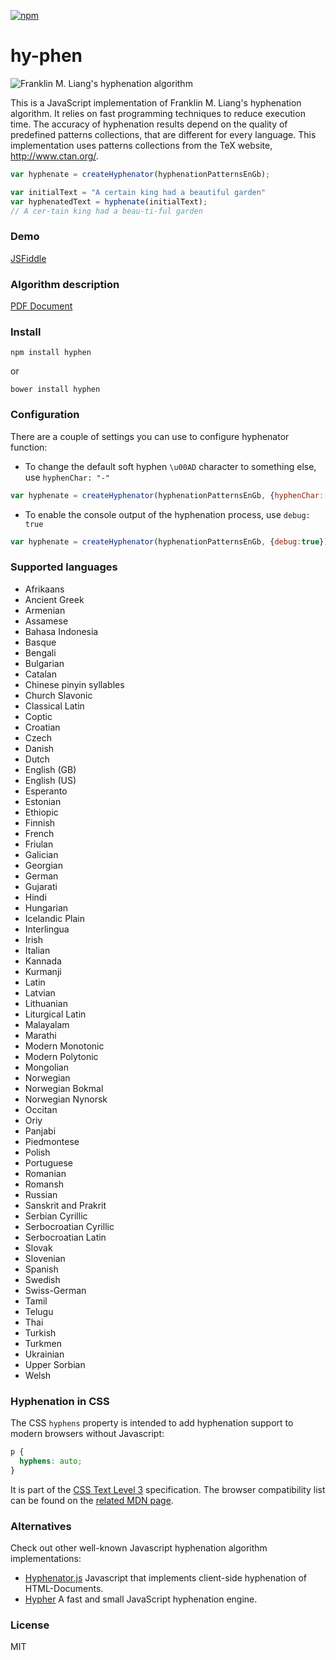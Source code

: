 [![npm](https://img.shields.io/npm/v/hyphen.svg?maxAge=2592000)](https://www.npmjs.com/package/hyphen)

hy-phen
========

![Franklin M. Liang's hyphenation algorithm](https://ytiurin.github.io/hyphen/01.png)

This is a JavaScript implementation of Franklin M. Liang's hyphenation algorithm. It relies on fast programming techniques to reduce execution time. The accuracy of hyphenation results depend on the quality of predefined patterns collections, that are different for every language. This implementation uses patterns collections from the TeX website, http://www.ctan.org/.

```javascript
var hyphenate = createHyphenator(hyphenationPatternsEnGb);

var initialText = "A certain king had a beautiful garden"
var hyphenatedText = hyphenate(initialText);
// A cer-tain king had a beau-ti-ful garden
```

### Demo
<a href="https://jsfiddle.net/ytiurin/ctwwwL0f/" target="_blank">JSFiddle</a>


### Algorithm description
<a href="https://tug.org/docs/liang/liang-thesis.pdf" target="_blank">PDF Document</a>


### Install
```
npm install hyphen
```
or
```
bower install hyphen
```


### Configuration

There are a couple of settings you can use to configure hyphenator function:

- To change the default soft hyphen `\u00AD` character to something else, use `hyphenChar: "-"`
```javascript
var hyphenate = createHyphenator(hyphenationPatternsEnGb, {hyphenChar:'-'})
```

- To enable the console output of the hyphenation process, use `debug: true`
```javascript
var hyphenate = createHyphenator(hyphenationPatternsEnGb, {debug:true})
```


### Supported languages
- Afrikaans
- Ancient Greek
- Armenian
- Assamese
- Bahasa Indonesia
- Basque
- Bengali
- Bulgarian
- Catalan
- Chinese pinyin syllables
- Church Slavonic
- Classical Latin
- Coptic
- Croatian
- Czech
- Danish
- Dutch
- English (GB)
- English (US)
- Esperanto
- Estonian
- Ethiopic
- Finnish
- French
- Friulan
- Galician
- Georgian
- German
- Gujarati
- Hindi
- Hungarian
- Icelandic Plain
- Interlingua
- Irish
- Italian
- Kannada
- Kurmanji
- Latin
- Latvian
- Lithuanian
- Liturgical Latin
- Malayalam
- Marathi
- Modern Monotonic
- Modern Polytonic
- Mongolian
- Norwegian
- Norwegian Bokmal
- Norwegian Nynorsk
- Occitan
- Oriy
- Panjabi
- Piedmontese
- Polish
- Portuguese
- Romanian
- Romansh
- Russian
- Sanskrit and Prakrit
- Serbian Cyrillic
- Serbocroatian Cyrillic
- Serbocroatian Latin
- Slovak
- Slovenian
- Spanish
- Swedish
- Swiss-German
- Tamil
- Telugu
- Thai
- Turkish
- Turkmen
- Ukrainian
- Upper Sorbian
- Welsh


### Hyphenation in CSS
The CSS `hyphens` property is intended to add hyphenation support to modern browsers without Javascript:
```css
p {
  hyphens: auto;
}
```
It is part of the [CSS Text Level 3](https://drafts.csswg.org/css-text-3/#hyphens-property) specification. The browser compatibility list can be found on the [related MDN page](https://developer.mozilla.org/en-US/docs/Web/CSS/hyphens).

### Alternatives
Check out other well-known Javascript hyphenation algorithm implementations:

- [Hyphenator.js](http://mnater.github.io/Hyphenator/) Javascript that implements client-side hyphenation of HTML-Documents.
- [Hypher](https://github.com/bramstein/hypher) A fast and small JavaScript hyphenation engine.

### License
MIT
